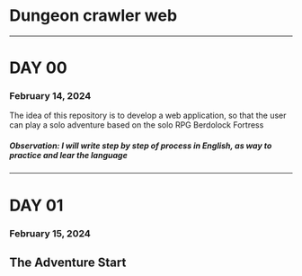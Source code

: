 # Dungeon crawler web
<hr>

# **DAY 00**    <h3> February 14, 2024 </h3>

The idea of ​​this repository is to develop a web application, so that the user can play a solo adventure based on the solo RPG Berdolock Fortress

##### **Observation: I will write step by step of process in English, as way to practice and lear the language**

<hr>

# **DAY 01** 
  <h3>February 15, 2024</h3>
  
  ## The Adventure Start


